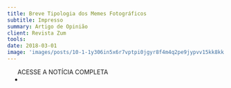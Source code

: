 ```yaml
---
title: Breve Tipologia dos Memes Fotográficos
subtitle: Impresso
summary: Artigo de Opinião
client: Revista Zum
tools: 
date: 2018-03-01
image: 'images/posts/10-1-1y306in5x6r7vptpi0jgyr8f4m4q2pe9jypvv15kk8kk.png'
---
```




<div class="post__share"><ul class="share__list list-reset">ACESSE A NOTÍCIA COMPLETA<li class="share__item" style="margin-left: 10px"><a class="share__link share__facebook" style="background: #fa5657" href="https://loeildelaphotographie.com/en/revista-zum-a-brazilian-magazine-devoted-to-photography/" 
onclick=window.open(this.href, 'pop-up', 'left=20,top=20,width=500,height=500,toolbar=1,resizable=0'); return false;" title="Link" rel="nofollow"><i class="fa-solid fa-link"></i></a></li></ul></div>
<!-- <div class="gallery-box"><div class="gallery"><img src="/clipping/images/example-1.jpg" loading="lazy" alt="Project"><img src="/clipping/images/example-2.jpg" loading="lazy" alt="Project"></div><em>Gallery / <a href="https://www.freepik.com/" target="_blank">Freepic</a></em></div> -->